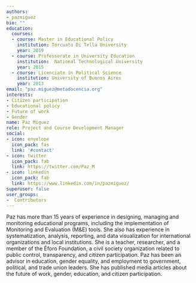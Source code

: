 ```yaml
---
authors:
- pazmiguez
bio: ""
education:
  courses:
  - course: Master in Educational Policy
    institution: Torcuato Di Tella University
    year: 2019
  - course: Professorate in University Education
    institution:  National Technological University
    year: 2015
  - course: Licenciate in Political Science
    institution: University of Buenos Aires
    year: 2013
email: "paz.miguez@metadocencia.org"
interests:
- Citizen participation
- Educational policy
- Future of work
- Gender
name: Paz Míguez
role: Project and Course Development Manager
social:
- icon: envelope
  icon_pack: fas
  link: '#contact'
- icon: twitter
  icon_pack: fab
  link: https://twitter.com/Paz_M
- icon: linkedin
  icon_pack: fab
  link: https://www.linkedin.com/in/pazmiguez/
superuser: false
user_groups:
-  Contributors
---
```


Paz has more than 15 years of experience in designing, managing and monitoring educational programs, including the implementation of Monitoring and Evaluation (M&E) tools. She also has experience in systematization, analysis, reporting, and data visualization for international organizations and local institutions.
She is a teacher, researcher, and a member of the Éforo Foundation, a civil society organization related to public control, transparency, and citizen participation. 
Paz has been an advisor in education, gender equality, and employment to government, political, and trade union leaders. 
She has published media articles about the future of work, gender, education, and citizen participation.
